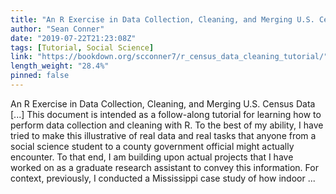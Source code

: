```yaml
---
title: "An R Exercise in Data Collection, Cleaning, and Merging U.S. Census Data"
author: "Sean Conner"
date: "2019-07-22T21:23:08Z"
tags: [Tutorial, Social Science]
link: "https://bookdown.org/scconner7/r_census_data_cleaning_tutorial/"
length_weight: "28.4%"
pinned: false
---
```


An R Exercise in Data Collection, Cleaning, and Merging U.S. Census Data [...] This document is intended as a follow-along tutorial for learning how to perform data collection and cleaning with R. To the best of my ability, I have tried to make this illustrative of real data and real tasks that anyone from a social science student to a county government official might actually encounter. To that end, I am building upon actual projects that I have worked on as a graduate research assistant to convey this information. For context, previously, I conducted a Mississippi case study of how indoor ...
